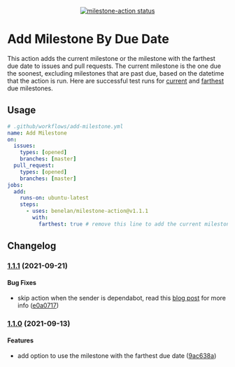 <p align="center">
  <a href="https://github.com/actions/milestone-action/actions"><img alt="milestone-action status" src="https://github.com/benelan/milestone-action/actions/workflows/test.yml/badge.svg"></a>
</p>

# Add Milestone By Due Date

This action adds the current milestone or the milestone with the farthest due date to issues and pull requests. The current milestone is the one due the soonest, excluding milestones that are past due, based on the datetime that the action is run. Here are successful test runs for [current](https://github.com/benelan/milestone-action/issues/8) and [farthest](https://github.com/benelan/milestone-action/issues/16) due milestones.


## Usage
```yaml
# .github/workflows/add-milestone.yml
name: Add Milestone
on:
  issues:
    types: [opened]
    branches: [master]
  pull_request:
    types: [opened]
    branches: [master]
jobs:
  add:
    runs-on: ubuntu-latest
    steps:
      - uses: benelan/milestone-action@v1.1.1
        with:
          farthest: true # remove this line to add the current milestone
```


## Changelog
### [1.1.1](https://github.com/benelan/milestone-action/compare/v1.1.0...v1.1.1) (2021-09-21)

#### Bug Fixes

* skip action when the sender is dependabot, read this [blog post](https://github.blog/changelog/2021-02-19-github-actions-workflows-triggered-by-dependabot-prs-will-run-with-read-only-permissions/) for more info ([e0a0717](https://github.com/benelan/milestone-action/commit/e0a0717993fa5615919e93f8ed5d2214eb742ac5))

### [1.1.0](https://github.com/benelan/milestone-action/compare/v1.0.0...v1.1.0) (2021-09-13)

#### Features

- add option to use the milestone with the farthest due date ([9ac638a](https://github.com/benelan/milestone-action/commit/9ac638af1d1e0642897aa740caf4435a6df5eebc))
